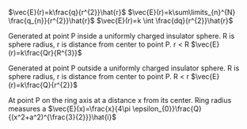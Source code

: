 $\vec{E}(r)=k\frac{q}{r^{2}}\hat{r}$
$\vec{E}(r)=k\sum\limits_{n}^{N} \frac{q_{n}}{r^{2}}\hat{r}$
$\vec{E}(r)=k \int \frac{dq}{r^{2}}\hat{r}$

Generated at point P inside a uniformly charged insulator sphere. R is sphere radius, r is distance from center to point P. r < R
$\vec{E}(r)=k\frac{Qr}{R^{3}}$

Generated at point P outside a uniformly charged insulator sphere. R is sphere radius, r is distance from center to point P. R < r 
$\vec{E}(r)=k\frac{Q}{r^{2}}$

At point P on the ring axis at a distance x from its center. Ring radius measures a
$\vec{E}(x)=\frac{x}{4\pi \epsilon_{0}}\frac{Q}{(x^2+a^2)^{\frac{3}{2}}}\hat{i}$

